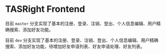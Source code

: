 # TASRight Frontend

目前 `master` 分支实现了基本的注册、登录、注销、登出、个人信息编辑、用户精确搜索、添加好友功能。

目前 `dev` 分支实现了基本的注册、登录、注销、登出、个人信息编辑、用户精确搜索、添加好友功能，待增加好友申请列表、好友申请处理、好友列表。